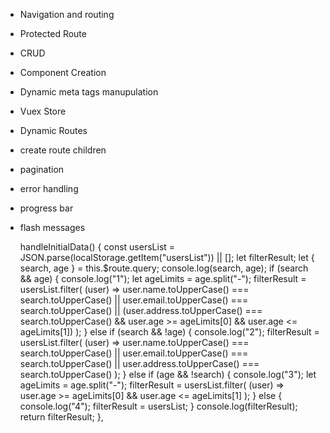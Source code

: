 - Navigation and routing
- Protected Route
- CRUD
- Component Creation
- Dynamic meta tags manupulation

- Vuex Store
- Dynamic Routes
- create route children

- pagination
- error handling
- progress bar
- flash messages

  handleInitialData() {
  const usersList = JSON.parse(localStorage.getItem("usersList")) || [];
  let filterResult;
  let { search, age } = this.$route.query;
  console.log(search, age);
  if (search && age) {
  console.log("1");
  let ageLimits = age.split("-");
  filterResult = usersList.filter(
  (user) =>
  user.name.toUpperCase() === search.toUpperCase() ||
  user.email.toUpperCase() === search.toUpperCase() ||
  (user.address.toUpperCase() === search.toUpperCase() &&
  user.age >= ageLimits[0] &&
  user.age <= ageLimits[1])
  );
  } else if (search && !age) {
  console.log("2");
  filterResult = usersList.filter(
  (user) =>
  user.name.toUpperCase() === search.toUpperCase() ||
  user.email.toUpperCase() === search.toUpperCase() ||
  user.address.toUpperCase() === search.toUpperCase()
  );
  } else if (age && !search) {
  console.log("3");
  let ageLimits = age.split("-");
  filterResult = usersList.filter(
  (user) => user.age >= ageLimits[0] && user.age <= ageLimits[1]
  );
  } else {
  console.log("4");
  filterResult = usersList;
  }
  console.log(filterResult);
  return filterResult;
  },
